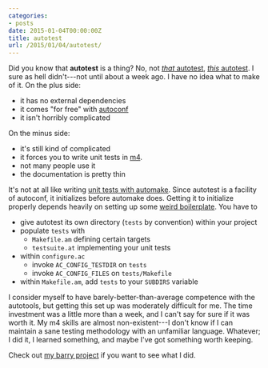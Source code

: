 ```yaml
---
categories:
- posts
date: 2015-01-04T00:00:00Z
title: autotest
url: /2015/01/04/autotest/
---
```


Did you know that __autotest__ is a thing? No, not
[*that* autotest](https://github.com/autotest/autotest),
[*this* autotest][autoconf-autotest]. I sure as hell didn't---not until about a
week ago. I have no idea what to make of it. On the plus side:

* it has no external dependencies
* it comes "for free" with [autoconf](https://www.gnu.org/software/autoconf/)
* it isn't horribly complicated

On the minus side:

* it's still kind of complicated
* it forces you to write unit tests in [m4][m4].
* not many people use it
* the documentation is pretty thin

It's not at all like writing [unit tests with automake][automake-tests]. Since
autotest is a facility of autoconf, it initializes before automake does. Getting
it to initialize properly depends heavily on setting up some
[weird boilerplate][autotest-boilerplate]. You have to

* give autotest its own directory (```tests``` by convention) within your
  project
* populate ```tests``` with
    * ```Makefile.am``` defining certain targets
    * ```testsuite.at``` implementing your unit tests
* within ```configure.ac```
    * invoke ```AC_CONFIG_TESTDIR``` on ```tests```
    * invoke ```AC_CONFIG_FILES``` on ```tests/Makefile```
* within ```Makefile.am```, add ```tests``` to your ```SUBDIRS``` variable

I consider myself to have barely-better-than-average competence with the
autotools, but getting this set up was moderately difficult for me. The time
investment was a little more than a week, and I can't say for sure if it was
worth it. My m4 skills are almost non-existent---I don't know if I can maintain
a sane testing methodology with an unfamiliar language. Whatever; I did it, I
learned something, and maybe I've got something worth keeping.

Check out [my barry project][barry] if you want to see what I did.


[autoconf-autotest]: https://www.gnu.org/software/autoconf/manual/autoconf.html#Using-Autotest
[automake-tests]: https://www.gnu.org/software/automake/manual/automake.html#Tests
[autotest-boilerplate]: https://www.gnu.org/software/autoconf/manual/autoconf.html#Making-testsuite-Scripts
[m4]: https://www.gnu.org/software/m4/
[barry]: https://github.com/rubicks/barry
